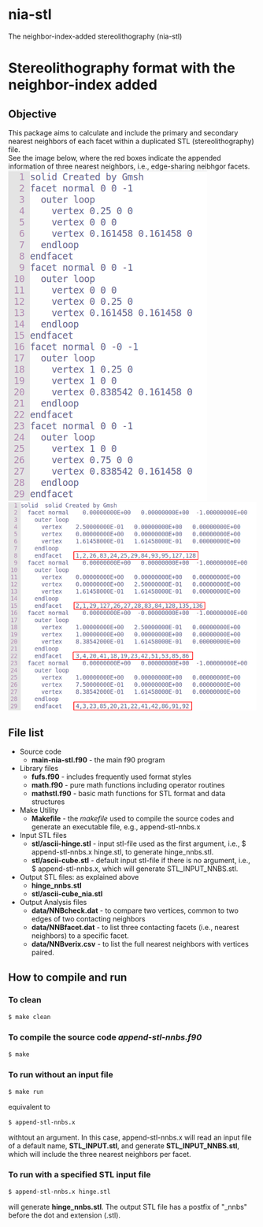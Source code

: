 # nia-stl
The neighbor-index-added stereolithography (nia-stl)
# Stereolithography format with the neighbor-index added 
## Objective
This package aims to calculate and include the primary and secondary nearest neighbors of each facet within a duplicated STL (stereolithography) file.  
See the image below, where the red boxes indicate the appended information of three nearest neighbors, i.e., edge-sharing neibhgor facets.
![nnbd stl file, data structure](https://github.com/enphysoft/nia-stl/blob/master/image/cube-stl-org.png)
![nnbd stl file, data structure](https://github.com/enphysoft/nia-stl/blob/master/image/cube-stl-nia-boxed.png) 
 
 ## File list
- Source code
  - **main-nia-stl.f90** - the main f90 program 
- Library files
  - **fufs.f90** - includes frequently used format styles
  - **math.f90** - pure math functions including operator routines
  - **mathstl.f90** - basic math functions for STL format and data structures
- Make Utility 
  - **Makefile** - the _makefile_ used to compile the source codes and generate an executable file, e.g., append-stl-nnbs.x
- Input STL files
  - **stl/ascii-hinge.stl** - input stl-file used as the first argument, i.e., $ append-stl-nnbs.x hinge.stl, to generate hinge_nnbs.stl.
  - **stl/ascii-cube.stl** - default input stl-file if there is no argument, i.e., $ append-stl-nnbs.x, which will generate STL_INPUT_NNBS.stl.
- Output STL files: as explained above
  - **hinge_nnbs.stl**
  - **stl/ascii-cube_nia.stl**
- Output Analysis files
  - **data/NNBcheck.dat** - to compare two vertices, common to two edges of two contacting neighbors
  - **data/NNBfacet.dat** - to list three contacting facets (i.e., nearest neighbors) to a specific facet.
  - **data/NNBverix.csv** - to list the full nearest neighbors with vertices paired.  
  
## How to compile and run
### To clean 
```bash
$ make clean 
``` 
### To compile the source code *append-stl-nnbs.f90*
```bash
$ make 
```
### To run without an input file
```bash
$ make run 
```
equivalent to  
```bash
$ append-stl-nnbs.x  
```
withtout an argument. In this case, append-stl-nnbs.x will read an input file of a default name, **STL_INPUT.stl**, and generate  **STL_INPUT_NNBS.stl**, which will include the three nearest neighbors per facet. 

###  To run with a specified STL input file
```bash
$ append-stl-nnbs.x hinge.stl 
```
will generate **hinge_nnbs.stl**. The output STL file has a postfix of "\_nnbs" before the dot and extension (.stl). 
